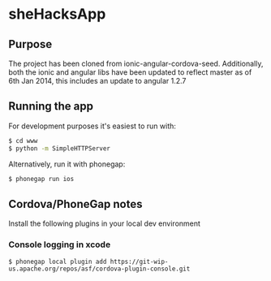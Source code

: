 sheHacksApp
==========================

## Purpose
The project has been cloned from ionic-angular-cordova-seed. Additionally, both the ionic and angular libs have been
updated to reflect master as of 6th Jan 2014, this includes an update to angular 1.2.7

## Running the app
For development purposes it's easiest to run with: 
```bash
$ cd www
$ python -m SimpleHTTPServer
```
Alternatively, run it with phonegap:
```bash
$ phonegap run ios
```

## Cordova/PhoneGap notes
Install the following plugins in your local dev environment

### Console logging in xcode
```
$ phonegap local plugin add https://git-wip-us.apache.org/repos/asf/cordova-plugin-console.git
```



